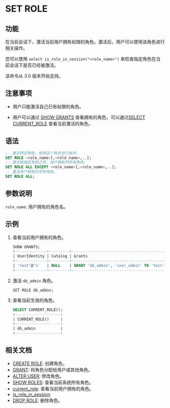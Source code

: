 # SET ROLE

## 功能

在当前会话下，激活当前用户拥有权限的角色。激活后，用户可以使用该角色进行相关操作。

您可以使用 `select is_role_in_session("<role_name>")` 来检查指定角色在当前会话下是否已经被激活。

该命令从 3.0 版本开始支持。

## 注意事项

- 用户只能激活自己已有权限的角色。

- 用户可以通过 [SHOW GRANTS](SHOW_GRANTS.md) 查看拥有的角色，可以通过[SELECT CURRENT_ROLE](../../sql-functions/utility-functions/current_role.md) 查看当前激活的角色。

## 语法

```SQL
-- 激活特定角色，使用这个角色进行操作。
SET ROLE <role_name>[,<role_name>,..];
-- 激活除指定角色之外，用户拥有的所有角色。
SET ROLE ALL EXCEPT <role_name>[,<role_name>,..]; 
-- 激活用户拥有的所有角色。
SET ROLE ALL;
```

## 参数说明

`role_name`: 用户拥有的角色名。

## 示例

1. 查看当前用户拥有的角色。

    ```SQL
    SHOW GRANTS;
    +--------------+---------+----------------------------------------------+
    | UserIdentity | Catalog | Grants                                       |
    +--------------+---------+----------------------------------------------+
    | 'test'@'%'   | NULL    | GRANT 'db_admin', 'user_admin' TO 'test'@'%' |
    +--------------+---------+----------------------------------------------+
    ```

2. 激活 `db_admin` 角色。

    ```plain
    SET ROLE db_admin;
    ```

3. 查看当前生效的角色。

    ```SQL
    SELECT CURRENT_ROLE();
    +--------------------+
    | CURRENT_ROLE()     |
    +--------------------+
    | db_admin           |
    +--------------------+
    ```

## 相关文档

- [CREATE ROLE](CREATE_ROLE.md): 创建角色。
- [GRANT](GRANT.md): 将角色分配给用户或其他角色。
- [ALTER USER](ALTER_USER.md): 修改角色。
- [SHOW ROLES](SHOW_ROLES.md): 查看当前系统所有角色。
- [current_role](../../sql-functions/utility-functions/current_role.md): 查看当前用户拥有的角色。
- [is_role_in_session](../../sql-functions/utility-functions/is_role_in_session.md)
- [DROP ROLE](DROP_ROLE.md): 删除角色。
